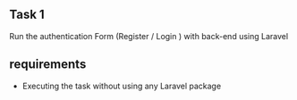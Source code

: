 ﻿## Task 1
Run the authentication Form (Register / Login ) with back-end using Laravel

## requirements

 - Executing the task without using any Laravel package

    

